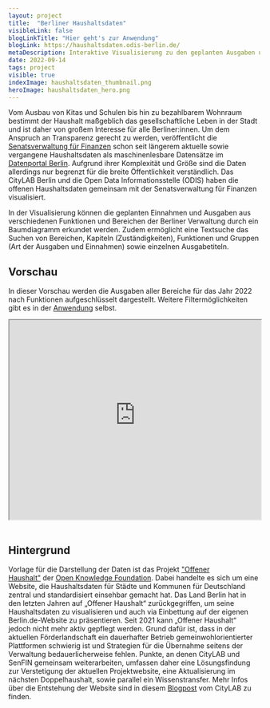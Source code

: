 ```yaml
---
layout: project
title:  "Berliner Haushaltsdaten"
visibleLink: false
blogLinkTitle: "Hier geht's zur Anwendung"
blogLink: https://haushaltsdaten.odis-berlin.de/
metaDescription: Interaktive Visualisierung zu den geplanten Ausgaben und Einnahmen des Landes Berlin
date: 2022-09-14
tags: project
visible: true
indexImage: haushaltsdaten_thumbnail.png
heroImage: haushaltsdaten_hero.png
---
```


Vom Ausbau von Kitas und Schulen bis hin zu bezahlbarem Wohnraum bestimmt der Haushalt maßgeblich das gesellschaftliche Leben in der Stadt und ist daher von großem Interesse für alle Berliner:innen. Um dem Anspruch an Transparenz gerecht zu werden, veröffentlicht die [Senatsverwaltung für Finanzen](https://www.berlin.de/sen/finanzen/) schon seit längerem aktuelle sowie vergangene Haushaltsdaten als maschinenlesbare Datensätze im [Datenportal Berlin](https://daten.berlin.de/tags/haushalt). Aufgrund ihrer Komplexität und Größe sind die Daten allerdings nur begrenzt für die breite Öffentlichkeit verständlich. Das CityLAB Berlin und die Open Data Informationsstelle (ODIS) haben die offenen Haushaltsdaten gemeinsam mit der Senatsverwaltung für Finanzen visualisiert.

In der Visualisierung können die geplanten Einnahmen und Ausgaben  aus verschiedenen Funktionen und Bereichen der Berliner Verwaltung durch ein Baumdiagramm erkundet werden. Zudem ermöglicht eine Textsuche das Suchen von Bereichen, Kapiteln (Zuständigkeiten), Funktionen und Gruppen (Art der Ausgaben und Einnahmen) sowie einzelnen Ausgabetiteln.


## Vorschau
In dieser Vorschau werden die Ausgaben aller Bereiche für das Jahr 2022 nach Funktionen aufgeschlüsselt dargestellt. Weitere Filtermöglichkeiten gibt es in der [Anwendung](https://haushaltsdaten.odis-berlin.de/visualisierung) selbst.
<iframe src="https://haushaltsdaten.odis-berlin.de/share" width='100%' height='400px' title='My file'></iframe>
<br><br>

## Hintergrund
Vorlage für die Darstellung der Daten ist das Projekt ["Offener Haushalt"](https://offenerhaushalt.de/) der [Open Knowledge Foundation](https://okfn.de/). Dabei handelte es sich um eine Website, die Haushaltsdaten für Städte und Kommunen für Deutschland zentral und standardisiert einsehbar gemacht hat. Das Land Berlin hat in den letzten Jahren auf „Offener Haushalt“ zurückgegriffen, um seine Haushaltsdaten zu visualisieren und auch via Einbettung auf der eigenen Berlin.de-Website zu präsentieren. Seit 2021 kann „Offener Haushalt“ jedoch nicht mehr aktiv gepflegt werden. Grund dafür ist, dass in der aktuellen Förderlandschaft ein dauerhafter Betrieb gemeinwohlorientierter Plattformen schwierig ist und Strategien für die Übernahme seitens der Verwaltung bedauerlicherweise fehlen. Punkte, an denen CityLAB und SenFIN gemeinsam weiterarbeiten, umfassen daher eine Lösungsfindung zur Verstetigung der aktuellen Projektwebsite, eine Aktualisierung im nächsten Doppelhaushalt, sowie parallel ein Wissenstransfer. Mehr Infos über die Entstehung der Website sind in diesem [Blogpost](https://citylab-berlin.org/de/blog/ein-blick-in-berlins-geldbeutel/) vom CityLAB zu finden.
